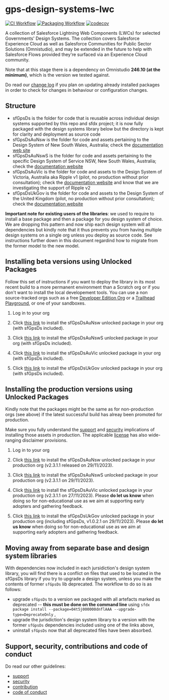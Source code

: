 # gps-design-systems-lwc

[![CI Workflow](https://github.com/eschweitzer78/gps-design-systems-lwc/workflows/CI/badge.svg)](https://github.com/eschweitzer78/gps-design-systems-lwc/actions?query=workflow%3ACI) [![Packaging Workflow](https://github.com/eschweitzer78/gps-design-systems-lwc/workflows/Packaging/badge.svg)](https://github.com/eschweitzer78/gps-design-systems-lwc/actions?query=workflow%3A%22Packaging%22) [![codecov](https://codecov.io/gh/eschweitzer78/gps-design-systems-lwc/branch/main/graph/badge.svg)](https://codecov.io/gh/eschweitzer78/gps-design-systems-lwc)

A collection of Salesforce Lightning Web Components (LWCs) for selected Governments' Design Systems. The collection
covers Salesforce Experience Cloud as well as Salesforce Communities for Public Sector Solutions (Omnistudio), and may be extended in the future to help with Salesforce Flows provided they're surfaced via an Experience Cloud community.

Note that at this stage there is a dependency on Omnistudio **246.10 (at the minimum)**, which is the version we tested against.

Do read our [change log](./CHANGELOG.md) if you plan on updating already installed packages in order to check for changes in behaviour or configuration changes.

## Structure

- sfGpsDs is the folder for code that is reusable across individual design systems supported by this repo and sfdx project; it is now fully packaged with the design systems library below but the directory is kept for clarity and deployment as source code
- sfGpsDsAuNsw is the folder for code and assets pertaining to the Design System of New South Wales, Australia; check the [documentation web site](https://nswds.dsforce.dev)
- sfGpsDsAuNswS is the folder for code and assets pertaining to the specific Design System of Service NSW, New South Wales, Australia; check the [documentation website](https://nsws.dsforce.dev)
- sfGpsDsAuVic is the folder for code and assets to the Design System of Victoria, Australia aka Ripple v1 (pilot, no production without prior consultation); check the [documentation website](https://vic.dsforce.dev) and know that we are investigating the support of Ripple v2
- sfGpsDsUkGov is the folder for code and assets to the Design System of the United Kingdom (pilot, no production without prior consultation); check the [documentation website](https://uk.dsforce.dev)

**Important note for existing users of the libraries**: we used to require to install a base package and then a package for you design system of choice. We are dropping this
pattern and now ship each design system will all dependencies but kindly note that it thus prevents you from having multiple design systems on a single org unless you deploy as source code. See instructions further down in this document regardind how to migrate from the former model to the new model.

## Installing beta versions using Unlocked Packages

Follow this set of instructions if you want to deploy the library in its most recent build to a more permanent environment than a Scratch org or if you don't want to install the local developement tools. You can use a non source-tracked orgs such as a free [Developer Edition Org](https://developer.salesforce.com/signup) or a [Trailhead Playground](https://trailhead.salesforce.com/), or one of your sandboxes.

1. Log in to your org

1. Click <a href="https://test.salesforce.com/packaging/installPackage.apexp?p0=04t5j000000dpzXAAQ" title="sfGpsDsAuNswFull">this link</a> to install the sfGpsDsAuNsw unlocked package in your org (with sfGpsDs included).

1. Click <a href="https://test.salesforce.com/packaging/installPackage.apexp?p0=04t5j000000dpzcAAA" title="sfGpsDsAuNswSFull">this link</a> to install the sfGpsDsAuNswS unlocked package in your org (with sfGpsDs included).

1. Click <a href="https://test.salesforce.com/packaging/installPackage.apexp?p0=04t5j000000dlHEAAY" title="sfGpsDsAuVicFull">this link</a> to install the sfGpsDsAuVic unlocked package in your org (with sfGpsDs included).

1. Click <a href="https://test.salesforce.com/packaging/installPackage.apexp?p0=04t5j000000dpzmAAA" title="sfGpsDsUkGovFull">this link</a> to install the sfGpsDsUkGov unlocked package in your org (with sfGpsDs included).

## Installing the production versions using Unlocked Packages

Kindly note that the packages might be the same as for non-production orgs (see above) if the latest successful build has alreay been promoted for production.

Make sure you fully understand the [support](./SUPPORT.md) and [security](./SECURITY.md) implications of installing those assets in production. The applicable [license](./LICENSE.md) has also wide-ranging disclaimer provisions.

1. Log in to your org

1. Click <a href="https://login.salesforce.com/packaging/installPackage.apexp?p0=04t5j000000dpzXAAQ">this link</a> to install the sfGpsDsAuNsw unlocked package in your production org (v2.3.1.1 released on 29/11/2023).

1. Click <a href="https://login.salesforce.com/packaging/installPackage.apexp?p0=04t5j000000dpzcAAA">this link</a> to install the sfGpsDsAuNswS unlocked package in your production org (v2.3.1.1 on 29/11/2023).

1. Click <a href="https://login.salesforce.com/packaging/installPackage.apexp?p0=04t5j000000dlHEAAY">this link</a> to install the sfGpsDsAuVic unlocked package in your production org (v2.3.1.1 on 27/11/2023). Please **do let us know** when doing so for non-educational use as we aim at supporting early adopters and gathering feedback.

1. Click <a href="https://login.salesforce.com/packaging/installPackage.apexp?p0=04t5j000000dpzmAAA">this link</a> to install the sfGpsDsUkGov unlocked package in your production org (including sfGpsDs, v1.0.2.1 on 29/11/2023). Please **do let us know** when doing so for non-educational use as we aim at supporting early adopters and gathering feedback.

## Moving away from separate base and design system libraries

With dependencies now included in each jursidiction's design system library, you will find there is a conflict on files that used to be located in the sfGpsDs library if you try to upgrade a design system, unless you make the contents of former `sfGpsDs` lib deprecated. The workflow to do so is as follows:

- upgrade `sfGpsDs` to a version we packaged with all artefacts marked as deprecated -- **this must be done on the command line** using `sfdx package install --package=04t5j000000dnflAAA --upgrade-type=DeprecateOnly` ,
- upgrade the jurisdiction's design system library to a version with the former `sfGpsDs` dependencies included using one of the links above,
- uninstall `sfGpsDs` now that all deprecated files have been absorbed.

## Support, security, contributions and code of conduct

Do read our other guidelines:

- [support](./SUPPORT.md)
- [security](./SECURITY.md)
- [contribution](./CONTRIBUTION.md)
- [code of conduct](./CODE_OF_CONDUCT.md)
